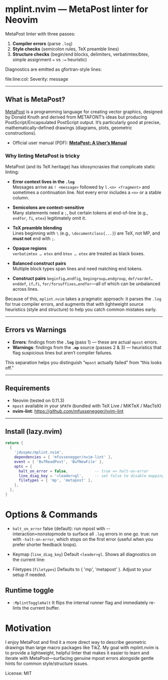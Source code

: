 # mplint.nvim — MetaPost linter for Neovim

MetaPost linter with three passes:

1. **Compiler errors** (parse `.log`)
2. **Style checks** (semicolon rules, TeX preamble lines)
3. **Structure checks** (begin/end blocks, delimiters, verbatimtex/btex, simple assignment `=` vs `:=` heuristic)

Diagnostics are emitted as gfortran-style lines:

file:line:col: Severity: message

---

## What is MetaPost?

[MetaPost](https://www.tug.org/metapost.html) is a programming language for creating vector graphics, designed by Donald Knuth and derived from METAFONT’s ideas but producing PostScript/Encapsulated PostScript output. It’s particularly good at precise, mathematically-defined drawings (diagrams, plots, geometric constructions).

- Official user manual (PDF): **[MetaPost: A User’s Manual](https://www.tug.org/docs/metapost/mpman.pdf)**

### Why linting MetaPost is tricky

MetaPost (and its TeX heritage) has idiosyncrasies that complicate static linting:

- **Error context lives in the `.log`**  
  Messages arrive as `! <message>` followed by `l.<n> <fragment>` and sometimes a continuation line. Not every error includes a `<n>` or a stable column.

- **Semicolons are context-sensitive**  
  Many statements need a `;`, but certain tokens at end-of-line (e.g., `endfor`, `fi`, `etex`) legitimately omit it.

- **TeX preamble blending**  
  Lines beginning with `\` (e.g., `\documentclass{...}`) are TeX, not MP, and **must not** end with `;`.

- **Opaque regions**  
  `verbatimtex … etex` and `btex … etex` are treated as black boxes.

- **Balanced construct pairs**  
  Multiple block types span lines and need matching end tokens.

- **Construct pairs**
  `beginfig…endfig`, `begingroup…endgroup`, `def/vardef…enddef`, `if…fi`, `for/forsuffixes…endfor`—all of which can be unbalanced across lines.

Because of this, `mplint.nvim` takes a pragmatic approach: it parses the `.log` for true compiler errors, and augments that with lightweight source heuristics (style and structure) to help you catch common mistakes early.

---

## Errors vs Warnings

- **Errors**: findings from the **`.log`** (pass 1) — these are actual `mpost` errors.
- **Warnings**: findings from the **`.mp`** source (passes 2 & 3) — heuristics that flag suspicious lines but aren’t compiler failures.

This separation helps you distinguish “`mpost` actually failed” from “this looks off.”

---

## Requirements

- Neovim (tested on 0.11.3)
- `mpost` available in your `$PATH` (bundled with TeX Live / MiKTeX / MacTeX)
- **nvim-lint**: <https://github.com/mfussenegger/nvim-lint>

---

## Install (lazy.nvim)

```lua
return {
  {
    'jduspmc/mplint.nvim',
    dependencies = { 'mfussenegger/nvim-lint' },
    event = { 'BufReadPost', 'BufNewFile' },
    opts = {
      halt_on_error = false,            -- true => halt-on-error
      line_diag_key = '<leader>gl',     -- set false to disable mapping
      filetypes = { 'mp', 'metapost' },
    },
  },
}
```

# Options & Commands

- `halt_on_error`
  false (default): run mpost with --interaction=nonstopmode to surface all `.log` errors in one go.
  true: run with `-halt-on-error`, which stops on the first error (useful when you prefer shorter feedback loops).

- Keymap (`line_diag_key`)
  Default `<leader>gl`. Shows all diagnostics on the current line:

- Filetypes (`filetypes`)
  Defaults to { 'mp', 'metapost' }. Adjust to your setup if needed.

## Runtime toggle
- `:MplintToggleHalt`
  It flips the internal runner flag and immediately re-lints the current buffer.

# Motivation

I enjoy MetaPost and find it a more direct way to describe geometric drawings than large macro packages like TikZ. My goal with mplint.nvim is to provide a lightweight, helpful linter that makes it easier to learn and iterate with MetaPost—surfacing genuine mpost errors alongside gentle hints for common style/structure issues.

License: MIT
